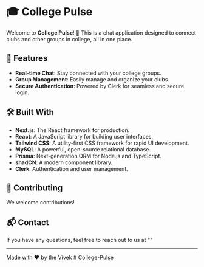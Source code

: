 # 🎓 College Pulse

Welcome to **College Pulse**! 🎉 This is a chat application designed to connect clubs and other groups in college, all in one place. 

## 🚀 Features

- **Real-time Chat**: Stay connected with your college groups.
- **Group Management**: Easily manage and organize your clubs.
- **Secure Authentication**: Powered by Clerk for seamless and secure login.

## 🛠️ Built With

- **Next.js**: The React framework for production.
- **React**: A JavaScript library for building user interfaces.
- **Tailwind CSS**: A utility-first CSS framework for rapid UI development.
- **MySQL**: A powerful, open-source relational database.
- **Prisma**: Next-generation ORM for Node.js and TypeScript.
- **shadCN**: A modern component library.
- **Clerk**: Authentication and user management.

## 🤝 Contributing

We welcome contributions!

## 📬 Contact

If you have any questions, feel free to reach out to us at ""

---

Made with ❤️ by the Vivek
#   C o l l e g e - P u l s e  
 